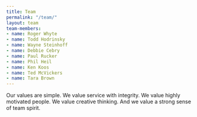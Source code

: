 ```yaml
---
title: Team
permalink: "/team/"
layout: team
team-members:
- name: Roger Whyte
- name: Todd Hodrinsky
- name: Wayne Steinhoff
- name: Debbie Cebry
- name: Paul Rucker
- name: Phil Heil
- name: Ken Koos
- name: Ted McVickers
- name: Tara Brown
---
```


Our values are simple. We value service with integrity. We value highly motivated people. We value creative thinking. And we value a strong sense of team spirit.